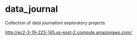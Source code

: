 # data_journal
Collection of data journalism exploratory projects

http://ec2-3-19-223-145.us-east-2.compute.amazonaws.com/
